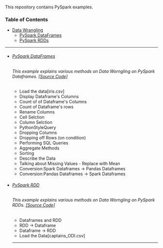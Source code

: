 This repository contains PySpark examples.

### Table of Contents
- <a href='#data-wrangling'>Data Wrangling</a> 
  - <a href='#pyspark-dataframes'>PySpark DataFrames</a> 
  - <a href='#pyspark-rdd'>PySpark RDDs</a> 
  
  
<hr>

- ###### [PySpark DataFrames](https://github.com/rahulvaish/Apache-Spark/tree/DataWrangling)
   ###### This example explains various methods on Data Worngling on PySpark Dataframes. [[Source Code]](https://github.com/rahulvaish/Apache-Spark/tree/DataWrangling) 
  * Load the data[iris.csv]
  * Display Dataframe's Columns
  * Count of of Dataframe's Columns
  * Count of Dataframe's rows
  * Rename Columns
  * Cell Selction
  * Column Selction  
  * PythonStyleQuery  
  * Dropping Columns
  * Dropping off Rows (on condition)
  * Performing SQL Queries
  * Aggregate Methods
  * Sorting
  * Describe the Data
  * Talking about Missing Values - Replace with Mean
  * Conversion:Spark Dataframes -> Pandas Dataframes
  * Conversion:Pandas Dataframes -> Spark Dataframes
  
  
- ###### [PySpark RDD](https://github.com/rahulvaish/Apache-Spark/tree/DataWrangling)
   ###### This example explains various methods on Data Worngling on PySpark RDDs. [[Source Code]](https://github.com/rahulvaish/Apache-Spark/tree/DataWrangling) 
  * Dataframes and RDD
  * RDD -> Dataframe
  * Dataframe -> RDD
  * Load the Data[captains_ODI.csv]
  
  
  <hr>
